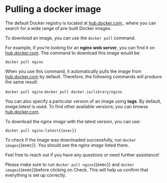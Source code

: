 # Pulling a docker image

The default Docker registry is located at [hub.docker.com](https://hub.docker.com)., where you can search for a wide range of pre-built Docker images.

To *download* an image, you can use the `docker pull` command.

For example, if you’re looking for an **nginx web server**, you can find it on [hub.docker.com](https://hub.docker.com). The command to download this image would be:

`docker pull nginx`

When you use this command, it automatically pulls the image from [hub.docker.com](https://hub.docker.com) by default. Therefore, the following commands will produce the same result:

`docker pull nginx`
`docker pull docker.io/library/nginx`

You can also specify a particular version of an image using **tags**. By default, *image:latest* is used. To find other available versions, you can browse [hub.docker.com](https://hub.docker.com).

To download the *nginx image* with the latest version, you can use:

`docker pull nginx:latest{{exec}}`

To check if the image was downloaded successfully, run `docker images`{{exec}}. You should see the *nginx image* listed there.

Feel free to reach out if you have any questions or need further assistance!

Please make sure to run `docker pull nginx`{{exec}} and `docker images`{{exec}}before clicking on Check. This will help us confirm that everything is set up correctly.